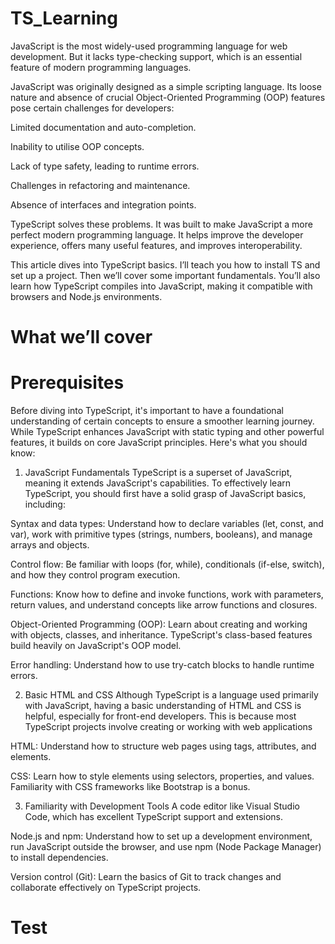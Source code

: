 # TS_Learning

JavaScript is the most widely-used programming language for web development. But it lacks type-checking support, which is an essential feature of modern programming languages.

JavaScript was originally designed as a simple scripting language. Its loose nature and absence of crucial Object-Oriented Programming (OOP) features pose certain challenges for developers:

Limited documentation and auto-completion.

Inability to utilise OOP concepts.

Lack of type safety, leading to runtime errors.

Challenges in refactoring and maintenance.

Absence of interfaces and integration points.

TypeScript solves these problems. It was built to make JavaScript a more perfect modern programming language. It helps improve the developer experience, offers many useful features, and improves interoperability.

This article dives into TypeScript basics. I’ll teach you how to install TS and set up a project. Then we’ll cover some important fundamentals. You’ll also learn how TypeScript compiles into JavaScript, making it compatible with browsers and Node.js environments.

# What we’ll cover
# Prerequisites
Before diving into TypeScript, it's important to have a foundational understanding of certain concepts to ensure a smoother learning journey. While TypeScript enhances JavaScript with static typing and other powerful features, it builds on core JavaScript principles. Here's what you should know:

1. JavaScript Fundamentals
TypeScript is a superset of JavaScript, meaning it extends JavaScript's capabilities. To effectively learn TypeScript, you should first have a solid grasp of JavaScript basics, including:

Syntax and data types: Understand how to declare variables (let, const, and var), work with primitive types (strings, numbers, booleans), and manage arrays and objects.

Control flow: Be familiar with loops (for, while), conditionals (if-else, switch), and how they control program execution.

Functions: Know how to define and invoke functions, work with parameters, return values, and understand concepts like arrow functions and closures.

Object-Oriented Programming (OOP): Learn about creating and working with objects, classes, and inheritance. TypeScript's class-based features build heavily on JavaScript's OOP model.

Error handling: Understand how to use try-catch blocks to handle runtime errors.

2. Basic HTML and CSS
Although TypeScript is a language used primarily with JavaScript, having a basic understanding of HTML and CSS is helpful, especially for front-end developers. This is because most TypeScript projects involve creating or working with web applications

HTML: Understand how to structure web pages using tags, attributes, and elements.

CSS: Learn how to style elements using selectors, properties, and values. Familiarity with CSS frameworks like Bootstrap is a bonus.

3. Familiarity with Development Tools
A code editor like Visual Studio Code, which has excellent TypeScript support and extensions.

Node.js and npm: Understand how to set up a development environment, run JavaScript outside the browser, and use npm (Node Package Manager) to install dependencies.

Version control (Git): Learn the basics of Git to track changes and collaborate effectively on TypeScript projects.

# Test
